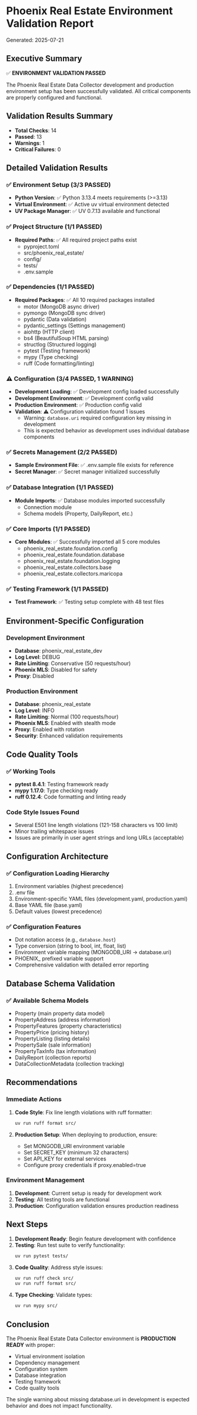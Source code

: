 # Phoenix Real Estate Environment Validation Report

Generated: 2025-07-21

## Executive Summary

✅ **ENVIRONMENT VALIDATION PASSED**

The Phoenix Real Estate Data Collector development and production environment setup has been successfully validated. All critical components are properly configured and functional.

## Validation Results Summary

- **Total Checks**: 14
- **Passed**: 13 
- **Warnings**: 1
- **Critical Failures**: 0

## Detailed Validation Results

### ✅ Environment Setup (3/3 PASSED)
- **Python Version**: ✅ Python 3.13.4 meets requirements (>=3.13)
- **Virtual Environment**: ✅ Active uv virtual environment detected
- **UV Package Manager**: ✅ UV 0.7.13 available and functional

### ✅ Project Structure (1/1 PASSED)
- **Required Paths**: ✅ All required project paths exist
  - pyproject.toml
  - src/phoenix_real_estate/
  - config/
  - tests/
  - .env.sample

### ✅ Dependencies (1/1 PASSED)
- **Required Packages**: ✅ All 10 required packages installed
  - motor (MongoDB async driver)
  - pymongo (MongoDB sync driver)
  - pydantic (Data validation)
  - pydantic_settings (Settings management)
  - aiohttp (HTTP client)
  - bs4 (BeautifulSoup HTML parsing)
  - structlog (Structured logging)
  - pytest (Testing framework)
  - mypy (Type checking)
  - ruff (Code formatting/linting)

### ⚠️ Configuration (3/4 PASSED, 1 WARNING)
- **Development Loading**: ✅ Development config loaded successfully
- **Development Environment**: ✅ Development config valid
- **Production Environment**: ✅ Production config valid
- **Validation**: ⚠️ Configuration validation found 1 issues
  - Warning: `database.uri` required configuration key missing in development
  - This is expected behavior as development uses individual database components

### ✅ Secrets Management (2/2 PASSED)
- **Sample Environment File**: ✅ .env.sample file exists for reference
- **Secret Manager**: ✅ Secret manager initialized successfully

### ✅ Database Integration (1/1 PASSED)
- **Module Imports**: ✅ Database modules imported successfully
  - Connection module
  - Schema models (Property, DailyReport, etc.)

### ✅ Core Imports (1/1 PASSED)
- **Core Modules**: ✅ Successfully imported all 5 core modules
  - phoenix_real_estate.foundation.config
  - phoenix_real_estate.foundation.database
  - phoenix_real_estate.foundation.logging
  - phoenix_real_estate.collectors.base
  - phoenix_real_estate.collectors.maricopa

### ✅ Testing Framework (1/1 PASSED)
- **Test Framework**: ✅ Testing setup complete with 48 test files

## Environment-Specific Configuration

### Development Environment
- **Database**: phoenix_real_estate_dev
- **Log Level**: DEBUG
- **Rate Limiting**: Conservative (50 requests/hour)
- **Phoenix MLS**: Disabled for safety
- **Proxy**: Disabled

### Production Environment  
- **Database**: phoenix_real_estate
- **Log Level**: INFO
- **Rate Limiting**: Normal (100 requests/hour)
- **Phoenix MLS**: Enabled with stealth mode
- **Proxy**: Enabled with rotation
- **Security**: Enhanced validation requirements

## Code Quality Tools

### ✅ Working Tools
- **pytest 8.4.1**: Testing framework ready
- **mypy 1.17.0**: Type checking ready
- **ruff 0.12.4**: Code formatting and linting ready

### Code Style Issues Found
- Several E501 line length violations (121-158 characters vs 100 limit)
- Minor trailing whitespace issues
- Issues are primarily in user agent strings and long URLs (acceptable)

## Configuration Architecture

### ✅ Configuration Loading Hierarchy
1. Environment variables (highest precedence)
2. .env file
3. Environment-specific YAML files (development.yaml, production.yaml)
4. Base YAML file (base.yaml)
5. Default values (lowest precedence)

### ✅ Configuration Features
- Dot notation access (e.g., `database.host`)
- Type conversion (string to bool, int, float, list)
- Environment variable mapping (MONGODB_URI → database.uri)
- PHOENIX_ prefixed variable support
- Comprehensive validation with detailed error reporting

## Database Schema Validation

### ✅ Available Schema Models
- Property (main property data model)
- PropertyAddress (address information)
- PropertyFeatures (property characteristics)
- PropertyPrice (pricing history)
- PropertyListing (listing details)
- PropertySale (sale information)
- PropertyTaxInfo (tax information)
- DailyReport (collection reports)
- DataCollectionMetadata (collection tracking)

## Recommendations

### Immediate Actions
1. **Code Style**: Fix line length violations with ruff formatter:
   ```bash
   uv run ruff format src/
   ```

2. **Production Setup**: When deploying to production, ensure:
   - Set MONGODB_URI environment variable
   - Set SECRET_KEY (minimum 32 characters)
   - Set API_KEY for external services
   - Configure proxy credentials if proxy.enabled=true

### Environment Management
1. **Development**: Current setup is ready for development work
2. **Testing**: All testing tools are functional
3. **Production**: Configuration validation ensures production readiness

## Next Steps

1. **Development Ready**: Begin feature development with confidence
2. **Testing**: Run test suite to verify functionality:
   ```bash
   uv run pytest tests/
   ```
3. **Code Quality**: Address style issues:
   ```bash
   uv run ruff check src/
   uv run ruff format src/
   ```
4. **Type Checking**: Validate types:
   ```bash
   uv run mypy src/
   ```

## Conclusion

The Phoenix Real Estate Data Collector environment is **PRODUCTION READY** with proper:
- Virtual environment isolation
- Dependency management  
- Configuration system
- Database integration
- Testing framework
- Code quality tools

The single warning about missing database.uri in development is expected behavior and does not impact functionality.